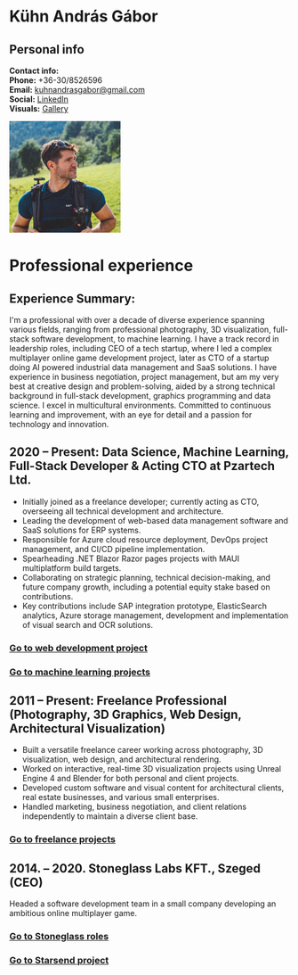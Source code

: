 # Kühn András Gábor

## Personal info

**Contact info:**  
**Phone:** +36-30/8526596    
**Email:** [kuhnandrasgabor@gmail.com](mailto:kuhnandrasgabor@gmail.com)  
**Social:** [LinkedIn](https://www.linkedin.com/in/andrew-k%C3%BChn-58251070/)  
**Visuals:** [Gallery](https://drive.google.com/drive/u/1/folders/17BtC\_NqO1VWdKJ8OTOcvbAuNRcr1uOjr)

<img src="../images/profile.jpg" alt="profile_picture" width="200">

# Professional experience

## Experience Summary:

I'm a professional with over a decade of diverse experience spanning various fields, ranging from professional photography, 3D visualization, full-stack software
development, to machine learning. I have a track record in leadership roles, including CEO of a tech startup, where I led a
complex multiplayer online game development project, later as CTO of a startup doing AI powered industrial data management and SaaS solutions. 
I have experience in business negotiation, project management, but am my very best at creative design and problem-solving, aided by a strong technical background in full-stack development, graphics programming and data science. I excel in multicultural
environments. Committed to continuous learning and improvement, with an eye for detail and a passion for technology and innovation.

## 2020 – Present: Data Science, Machine Learning, Full-Stack Developer & Acting CTO at Pzartech Ltd.


* Initially joined as a freelance developer; currently acting as CTO, overseeing all technical development and architecture.
* Leading the development of web-based data management software and SaaS solutions for ERP systems.
* Responsible for Azure cloud resource deployment, DevOps project management, and CI/CD pipeline implementation.
* Spearheading .NET Blazor Razor pages projects with MAUI multiplatform build targets.
* Collaborating on strategic planning, technical decision-making, and future company growth, including a potential equity stake based on contributions.
* Key contributions include SAP integration prototype, ElasticSearch analytics, Azure storage management, development and implementation of visual search and OCR solutions.


### [Go to web development project](../sections/experience/pzartech/pzartech-webdev_en.md)

### [Go to machine learning projects](../sections/experience/pzartech/pzartech-ml_en.md)

## 2011 – Present: Freelance Professional (Photography, 3D Graphics, Web Design, Architectural Visualization)


* Built a versatile freelance career working across photography, 3D visualization, web design, and architectural rendering.
* Worked on interactive, real-time 3D visualization projects using Unreal Engine 4 and Blender for both personal and client projects.
* Developed custom software and visual content for architectural clients, real estate businesses, and various small enterprises.
* Handled marketing, business negotiation, and client relations independently to maintain a diverse client base.


### [Go to freelance projects](../generated/sections/experience/freelance/freelance-expanded_en.md)

## 2014\. – 2020\. Stoneglass Labs KFT., Szeged (CEO)


Headed a software development team in a small company developing an ambitious online multiplayer game.


### [Go to Stoneglass roles](../sections/experience/stoneglass/stoneglass-roles_en.md)

### [Go to Starsend project](../generated/sections/experience/starsend/starsend_en.md)

